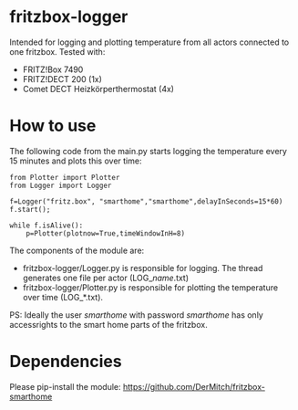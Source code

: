 # fritzbox-logger
Intended for logging and plotting temperature from all actors connected to one fritzbox.
Tested with:
* FRITZ!Box 7490 
* FRITZ!DECT 200 (1x)
* Comet DECT Heizkörperthermostat (4x)

# How to use
The following code from the main.py starts logging the temperature every 15 minutes and plots this over time:
```
from Plotter import Plotter
from Logger import Logger

f=Logger("fritz.box", "smarthome","smarthome",delayInSeconds=15*60)
f.start();

while f.isAlive():
    p=Plotter(plotnow=True,timeWindowInH=8)
```

The components of the module are:
* fritzbox-logger/Logger.py is responsible for logging. The thread generates one file per actor (LOG_*name*.txt)
* fritzbox-logger/Plotter.py is responsible for plotting the temperature over time (LOG_*.txt). 

PS: Ideally the user *smarthome* with password *smarthome* has only accessrights to the smart home parts of the fritzbox.  

# Dependencies
Please pip-install the module: https://github.com/DerMitch/fritzbox-smarthome
